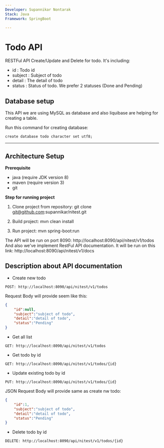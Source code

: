 ```yaml
---
Developer: Supannikar Nontarak
Stack: Java
Framework: SpringBoot

---
```


Todo API
=========

RESTFul API Create/Update and Delete for todo. It's including:

 - id : Todo id
 - subject : Subject of todo
 - detail : The detail of todo
 - status : Status of todo. We prefer 2 statuses (Done and Pending)

Database setup
--------------------------------
This API we are using MySQL as database and also liquibase are helping for creating a table.

Run this command for creating database:

```create database todo character set utf8;```

----------
Architecture Setup
--------------------------------
**Prerequisite**
- java (require JDK version 8)
- maven (require version 3)
- git

**Step for running project**

1. Clone project from repository: git clone git@github.com:supannikar/nitest.git

2. Build project: mvn clean install

3. Run project: mvn spring-boot:run

The API will be run on port 8090: http://localhost:8090/api/nitest/v1/todos
And also we've implement RestFul API documentation. It will be run on this link: http://localhost:8090/api/nitest/v1/docs

Description about API documentation
--------------------------------
- Create new todo

```POST: http://localhost:8090/api/nitest/v1/todos```

Request Body will provide seem like this:
```json
{
    "id":null,
    "subject":"subject of todo",
    "detail":"detail of todo",
    "status":"Pending"
}
```

- Get all list

```GET: http://localhost:8090/api/nitest/v1/todos```

- Get todo by id

```GET: http://localhost:8090/api/nitest/v1/todos/{id}```

- Update existing todo by id

```PUT: http://localhost:8090/api/nitest/v1/todos/{id}```

JSON Request Body will provide same as create nw todo:
```json
{
    "id":1,
    "subject":"subject of todo",
    "detail":"detail of todo",
    "status":"Pending"
}
```

- Delete todo by id

```DELETE: http://localhost:8090/api/nitest/v1/todos/{id}```

